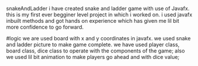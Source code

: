 snakeAndLadder
i have created snake and ladder game with use of Javafx. this is my first ever begginer level project in which i worked on. i used javafx inbuilt methods and got hands on experience which has given me lil bit more confidence to go forward.

#logic we are used board with x and y coordinates in javafx. we used snake and ladder picture to make game complete. we have used player class, board class, dice class to operate with the components of the game; also we used lil bit animation to make players go ahead and with dice value;
